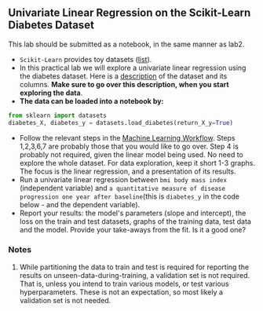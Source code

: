 ## Univariate Linear Regression on the Scikit-Learn Diabetes Dataset

This lab should be submitted as a notebook, in the same manner as lab2. 

* `Scikit-Learn` provides toy datasets ([list](https://scikit-learn.org/stable/datasets/toy_dataset.html)).
* In this practical lab we will explore a univariate linear regression using the diabetes dataset. Here is a [description](https://scikit-learn.org/stable/datasets/toy_dataset.html#diabetes-dataset) of the dataset and its columns. **Make sure to go over this description, when you start exploring the data**.
* **The data can be loaded into a notebook by:**
```python
from sklearn import datasets
diabetes_X, diabetes_y = datasets.load_diabetes(return_X_y=True)
```
* Follow the relevant steps in the [Machine Learning Workflow](https://github.com/ageron/handson-ml3/blob/main/ml-project-checklist.md). Steps 1,2,3,6,7 are probably those that you would like to go over. Step 4 is probably not required, given the linear model being used. No need to explore the whole dataset. For data exploration, keep it short 1-3 graphs. The focus is the linear regression, and a presentation of its results.
* Run a univariate linear regression between `bmi body mass index` (independent variable) and `a quantitative measure of disease progression one year after baseline`(this is `diabetes_y` in the code below - and the dependent variable).
* Report your results: the model's parameters (slope and intercept), the loss on the train and test datasets, graphs of the training data, test data and the model. Provide your take-aways from the fit. Is it a good one? 


### Notes

1. While partitioning the data to train and test is required for reporting the results on unseen-data-during-training, a validation set is not required. That is, unless you intend to train various models, or test various hyperparameters. These is not an expectation, so most likely a validation set is not needed.
